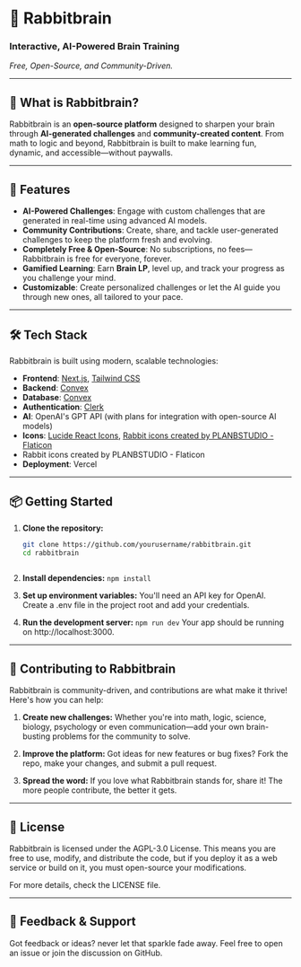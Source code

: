 # 🐇 Rabbitbrain

### **Interactive, AI-Powered Brain Training**  
*Free, Open-Source, and Community-Driven.*

---

## 🌟 What is Rabbitbrain?

Rabbitbrain is an **open-source platform** designed to sharpen your brain through **AI-generated challenges** and **community-created content**. From math to logic and beyond, Rabbitbrain is built to make learning fun, dynamic, and accessible—without paywalls.

---

## 🚀 Features

- **AI-Powered Challenges**: Engage with custom challenges that are generated in real-time using advanced AI models.
- **Community Contributions**: Create, share, and tackle user-generated challenges to keep the platform fresh and evolving.
- **Completely Free & Open-Source**: No subscriptions, no fees—Rabbitbrain is free for everyone, forever.
- **Gamified Learning**: Earn **Brain LP**, level up, and track your progress as you challenge your mind.
- **Customizable**: Create personalized challenges or let the AI guide you through new ones, all tailored to your pace.

---

## 🛠 Tech Stack

Rabbitbrain is built using modern, scalable technologies:

- **Frontend**: [Next.js](https://nextjs.org/), [Tailwind CSS](https://tailwindcss.com/)
- **Backend**: [Convex]("https://www.convex.dev/")
- **Database**: [Convex]("https://www.convex.dev/")
- **Authentication**: [Clerk]("https://clerk.com/")
- **AI**: OpenAI's GPT API (with plans for integration with open-source AI models)
- **Icons**: [Lucide React Icons](https://lucide.dev/), [Rabbit icons created by PLANBSTUDIO - Flaticon]("https://www.flaticon.com/free-icons/rabbit")
- Rabbit icons created by PLANBSTUDIO - Flaticon
- **Deployment**: Vercel

---

## 📦 Getting Started

1. **Clone the repository:**

   ```bash
   git clone https://github.com/yourusername/rabbitbrain.git
   cd rabbitbrain
  
2. **Install dependencies:**
   ```npm install```
3. **Set up environment variables:**
   You'll need an API key for OpenAI.
Create a .env file in the project root and add your credentials.
4. **Run the development server:**
  ```npm run dev```
Your app should be running on http://localhost:3000.

---

## 🧠 Contributing to Rabbitbrain
Rabbitbrain is community-driven, and contributions are what make it thrive! Here's how you can help:

1. **Create new challenges:**
Whether you're into math, logic, science, biology, psychology or even communication—add your own brain-busting problems for the community to solve.

2. **Improve the platform:**
Got ideas for new features or bug fixes? Fork the repo, make your changes, and submit a pull request.

3. **Spread the word:**
If you love what Rabbitbrain stands for, share it! The more people contribute, the better it gets.

---

## 📜 License

Rabbitbrain is licensed under the AGPL-3.0 License.
This means you are free to use, modify, and distribute the code, but if you deploy it as a web service or build on it, you must open-source your modifications.

For more details, check the LICENSE file.

---

## 💬 Feedback & Support

Got feedback or ideas? never let that sparkle fade away.
Feel free to open an issue or join the discussion on GitHub.

